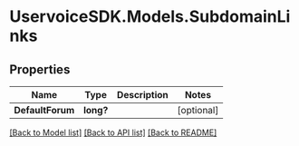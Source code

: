 # UservoiceSDK.Models.SubdomainLinks
## Properties

Name | Type | Description | Notes
------------ | ------------- | ------------- | -------------
**DefaultForum** | **long?** |  | [optional] 

[[Back to Model list]](../README.md#documentation-for-models) [[Back to API list]](../README.md#documentation-for-api-endpoints) [[Back to README]](../README.md)

